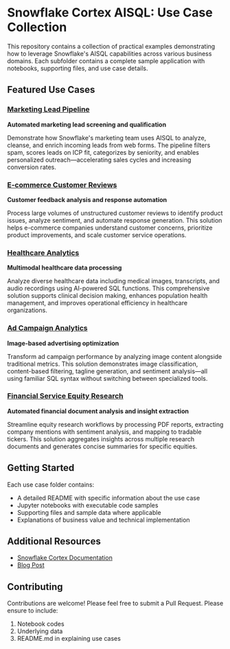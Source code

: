 # Snowflake Cortex AISQL: Use Case Collection

This repository contains a collection of practical examples demonstrating how to leverage Snowflake's AISQL capabilities across various business domains. Each subfolder contains a complete sample application with notebooks, supporting files, and use case details.


## Featured Use Cases

### [Marketing Lead Pipeline](./marketing_lead_pipelines/)
**Automated marketing lead screening and qualification**

Demonstrate how Snowflake's marketing team uses AISQL to analyze, cleanse, and enrich incoming leads from web forms. The pipeline filters spam, scores leads on ICP fit, categorizes by seniority, and enables personalized outreach—accelerating sales cycles and increasing conversion rates.

### [E-commerce Customer Reviews](./ecommerce_customer_review/)
**Customer feedback analysis and response automation**

Process large volumes of unstructured customer reviews to identify product issues, analyze sentiment, and automate response generation. This solution helps e-commerce companies understand customer concerns, prioritize product improvements, and scale customer service operations.

### [Healthcare Analytics](./healthcare_multimodal_analytics/)
**Multimodal healthcare data processing**

Analyze diverse healthcare data including medical images, transcripts, and audio recordings using AI-powered SQL functions. This comprehensive solution supports clinical decision making, enhances population health management, and improves operational efficiency in healthcare organizations.

### [Ad Campaign Analytics](./ads_image_analytics/)
**Image-based advertising optimization**

Transform ad campaign performance by analyzing image content alongside traditional metrics. This solution demonstrates image classification, content-based filtering, tagline generation, and sentiment analysis—all using familiar SQL syntax without switching between specialized tools.

### [Financial Service Equity Research](./financial_service_equity_research/)
**Automated financial document analysis and insight extraction**

Streamline equity research workflows by processing PDF reports, extracting company mentions with sentiment analysis, and mapping to tradable tickers. This solution aggregates insights across multiple research documents and generates concise summaries for specific equities.


## Getting Started

Each use case folder contains:
- A detailed README with specific information about the use case
- Jupyter notebooks with executable code samples
- Supporting files and sample data where applicable
- Explanations of business value and technical implementation

## Additional Resources

- [Snowflake Cortex Documentation](https://docs.snowflake.com/en/user-guide/snowflake-cortex/aisql)
- [Blog Post](https://www.snowflake.com/en/blog/ai-sql-query-language/)

## Contributing

Contributions are welcome! Please feel free to submit a Pull Request. Please ensure to include:
1. Notebook codes
2. Underlying data
3. README.md in explaining use cases
